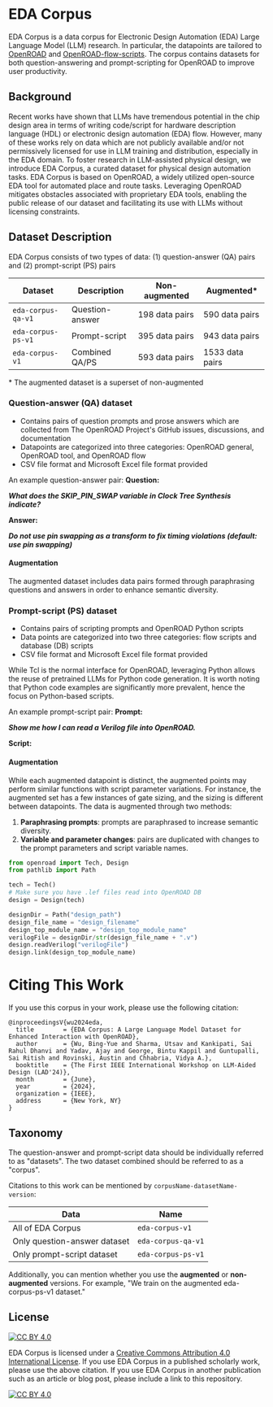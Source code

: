 # EDA Corpus
EDA Corpus is a data corpus for Electronic Design Automation (EDA) Large Language Model (LLM) research. In particular, the datapoints are tailored to [OpenROAD](https://github.com/The-OpenROAD-Project/OpenROAD) and [OpenROAD-flow-scripts](https://github.com/The-OpenROAD-Project/OpenROAD-flow-scripts). The corpus contains datasets for both question-answering and prompt-scripting for OpenROAD to improve user productivity.

## Background
Recent works have shown that LLMs have tremendous potential in the chip design area in terms of writing code/script for hardware description language (HDL) or electronic design automation (EDA) flow. However, many of these works rely on data which are not publicly available and/or not permissively licensed for use in LLM training and distribution, especially in the EDA domain. To foster research in LLM-assisted physical design, we introduce EDA Corpus, a curated dataset for physical design automation tasks. EDA Corpus is based on OpenROAD, a widely utilized open-source EDA tool for automated place and route tasks. Leveraging OpenROAD mitigates obstacles associated with proprietary EDA tools, enabling the public release of our dataset and facilitating its use with LLMs without licensing constraints.

## Dataset Description
EDA Corpus consists of two types of data: (1) question-answer (QA) pairs and (2) prompt-script (PS) pairs

| **Dataset**        | **Description** | **Non-augmented** | **Augmented**\* |
|--------------------|-----------------|-------------------|-----------------|
| `eda-corpus-qa-v1` | Question-answer | 198 data pairs    | 590 data pairs  |
| `eda-corpus-ps-v1` | Prompt-script   | 395 data pairs    | 943 data pairs  |
| `eda-corpus-v1`    | Combined QA/PS  | 593 data pairs    | 1533 data pairs |

\* The augmented dataset is a superset of non-augmented

### Question-answer (QA) dataset
  - Contains pairs of question prompts and prose answers which are collected from The OpenROAD Project's GitHub issues, discussions, and documentation
  - Datapoints are categorized into three categories: OpenROAD general, OpenROAD tool, and OpenROAD flow
  - CSV file format and Microsoft Excel file format provided

An example question-answer pair:
**Question:**

***What does the SKIP_PIN_SWAP variable in Clock Tree Synthesis indicate?***

**Answer:**

***Do not use pin swapping as a transform to fix timing violations (default: use pin swapping)***

#### Augmentation
The augmented dataset includes data pairs formed through paraphrasing questions and answers in order to enhance semantic diversity.

### Prompt-script (PS) dataset
  - Contains pairs of scripting prompts and OpenROAD Python scripts
  - Data points are categorized into two three categories: flow scripts and database (DB) scripts
  - CSV file format and Microsoft Excel file format provided

While Tcl is the normal interface for OpenROAD, leveraging Python allows the reuse of pretrained LLMs for Python code generation. It is worth noting that Python code examples are significantly more prevalent, hence the focus on Python-based scripts.

An example prompt-script pair:
**Prompt:**

***Show me how I can read a Verilog file into OpenROAD.***

**Script:**

#### Augmentation
While each augmented datapoint is distinct, the augmented points may perform similar functions with script parameter variations. For instance, the augmented set has a few instances of gate sizing, and the sizing is different between datapoints. The data is augmented through two methods: 

1. **Paraphrasing prompts**: prompts are paraphrased to increase semantic diversity.
2. **Variable and parameter changes**: pairs are duplicated with changes to the prompt parameters and script variable names.

```python
from openroad import Tech, Design
from pathlib import Path

tech = Tech()
# Make sure you have .lef files read into OpenROAD DB
design = Design(tech)

designDir = Path("design_path")
design_file_name = "design_filename"
design_top_module_name = "design_top_module_name"
verilogFile = designDir/str(design_file_name + ".v")
design.readVerilog("verilogFile")
design.link(design_top_module_name)
```

# Citing This Work

If you use this corpus in your work, please use the following citation:
```
@inproceedingsV{wu2024eda,
  title        = {EDA Corpus: A Large Language Model Dataset for Enhanced Interaction with OpenROAD},
  author       = {Wu, Bing-Yue and Sharma, Utsav and Kankipati, Sai Rahul Dhanvi and Yadav, Ajay and George, Bintu Kappil and Guntupalli, Sai Ritish and Rovinski, Austin and Chhabria, Vidya A.},
  booktitle    = {The First IEEE International Workshop on LLM-Aided Design (LAD'24)},
  month        = {June},
  year         = {2024},
  organization = {IEEE},
  address      = {New York, NY}
}
```

## Taxonomy
The question-answer and prompt-script data should be individually referred to as "datasets". The two dataset combined should be referred to as a "corpus".

Citations to this work can be mentioned by `corpusName-datasetName-version`:

| **Data**                     | **Name**           |
|------------------------------|--------------------|
| All of EDA Corpus            | `eda-corpus-v1`    |
| Only question-answer dataset | `eda-corpus-qa-v1` |
| Only prompt-script dataset   | `eda-corpus-ps-v1` |

Additionally, you can mention whether you use the **augmented** or **non-augmented** versions. For example, "We train on the augmented eda-corpus-ps-v1 dataset."

## License
[![CC BY 4.0][cc-by-shield]][cc-by]

EDA Corpus is licensed under a [Creative Commons Attribution 4.0 International License][cc-by]. If you use EDA Corpus in a published scholarly work, please use the above citation. If you use EDA Corpus in another publication such as an article or blog post, please include a link to this repository.

[![CC BY 4.0][cc-by-image]][cc-by]

[cc-by]: http://creativecommons.org/licenses/by/4.0/
[cc-by-image]: https://i.creativecommons.org/l/by/4.0/88x31.png
[cc-by-shield]: https://img.shields.io/badge/License-CC%20BY%204.0-lightgrey.svg
